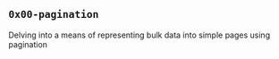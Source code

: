 ## `0x00-pagination`
Delving into a means of representing bulk data into simple pages using pagination
